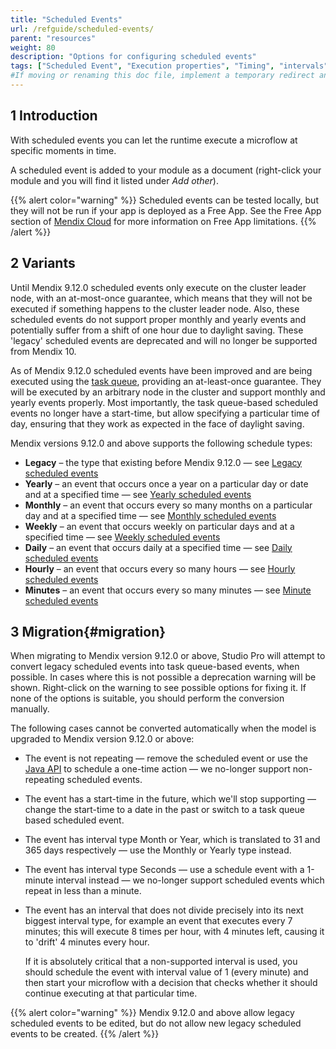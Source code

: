 ```yaml
---
title: "Scheduled Events"
url: /refguide/scheduled-events/
parent: "resources"
weight: 80
description: "Options for configuring scheduled events"
tags: ["Scheduled Event", "Execution properties", "Timing", "intervals", "scheduling issues", "time zones", "daylight saving"]
#If moving or renaming this doc file, implement a temporary redirect and let the respective team know they should update the URL in the product. See Mapping to Products for more details.
---
```


## 1 Introduction

With scheduled events you can let the runtime execute a microflow at specific moments in time.

A scheduled event is added to your module as a document (right-click your module and you will find it listed under *Add other*).

{{% alert color="warning" %}}
Scheduled events can be tested locally, but they will not be run if your app is deployed as a Free App. See the Free App section of [Mendix Cloud](/developerportal/deploy/mendix-cloud-deploy/#free-app) for more information on Free App limitations.
{{% /alert %}}

## 2 Variants

Until Mendix 9.12.0 scheduled events only execute on the cluster leader node, with an at-most-once guarantee, which means that they
will not be executed if something happens to the cluster leader node. Also, these scheduled events do not support proper monthly and
yearly events and potentially suffer from a shift of one hour due to daylight saving. These 'legacy' scheduled events are
deprecated and will no longer be supported from Mendix 10.

As of Mendix 9.12.0 scheduled events have been improved and are being executed using the [task queue](/refguide/task-queue/), providing an
at-least-once guarantee. They will be executed by an arbitrary node in the cluster and support monthly and yearly events properly.
Most importantly, the task queue-based scheduled events no longer have a start-time, but allow specifying a particular time of day,
ensuring that they work as expected in the face of daylight saving.

Mendix versions 9.12.0 and above supports the following schedule types:

* **Legacy** – the type that existing before Mendix 9.12.0 — see [Legacy scheduled events](/refguide/scheduled-events-legacy/)
* **Yearly** – an event that occurs once a year on a particular day or date and at a specified time — see [Yearly scheduled events](/refguide/scheduled-events-task-queue/#yearly)
* **Monthly** – an event that occurs every so many months on a particular day and at a specified time — see [Monthly scheduled events](/refguide/scheduled-events-task-queue/#monthly)
* **Weekly** – an event that occurs weekly on particular days and at a specified time — see [Weekly scheduled events](/refguide/scheduled-events-task-queue/#weekly)
* **Daily** – an event that occurs daily at a specified time — see [Daily scheduled events](/refguide/scheduled-events-task-queue/#daily)
* **Hourly** – an event that occurs every so many hours — see [Hourly scheduled events](/refguide/scheduled-events-task-queue/#hourly)
* **Minutes** – an event that occurs every so many minutes — see [Minute scheduled events](/refguide/scheduled-events-task-queue/#minutes)

## 3 Migration{#migration}

When migrating to Mendix version 9.12.0 or above, Studio Pro will attempt to convert legacy scheduled events into task queue-based events,
when possible. In cases where this is not possible a deprecation warning will be shown. Right-click on the warning to see
possible options for fixing it. If none of the options is suitable, you should perform the conversion manually.

The following cases cannot be converted automatically when the model is upgraded to Mendix version 9.12.0 or above:

* The event is not repeating — remove the scheduled event or use the [Java API](/refguide/task-queue/#queuing) to schedule a one-time action — we no-longer support non-repeating scheduled events.
* The event has a start-time in the future, which we'll stop supporting — change the start-time to a date in the past or switch to a task queue based scheduled event.
* The event has interval type Month or Year, which is translated to 31 and 365 days respectively — use the Monthly or Yearly type instead.
* The event has interval type Seconds — use a schedule event with a 1-minute interval instead — we no-longer support scheduled events which repeat in less than a minute.
* The event has an interval that does not divide precisely into its next biggest interval type, for example an event that executes every 7 minutes; this will execute 8 times per hour, with 4 minutes left, causing it to 'drift' 4 minutes every hour.

    If it is absolutely critical that a non-supported interval is used, you should schedule the event with interval value of 1 (every minute) and then start your microflow with a decision that checks whether it should continue executing at that particular time.

{{% alert color="warning" %}}
Mendix 9.12.0 and above allow legacy scheduled events to be edited, but do not allow new legacy scheduled events to be created.
{{% /alert %}}
